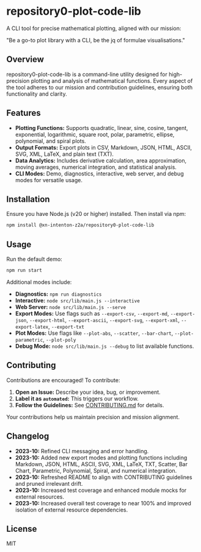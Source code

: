 # repository0-plot-code-lib

A CLI tool for precise mathematical plotting, aligned with our mission:

"Be a go-to plot library with a CLI, be the jq of formulae visualisations."

## Overview

repository0-plot-code-lib is a command-line utility designed for high-precision plotting and analysis of mathematical functions. Every aspect of the tool adheres to our mission and contribution guidelines, ensuring both functionality and clarity.

## Features

- **Plotting Functions:** Supports quadratic, linear, sine, cosine, tangent, exponential, logarithmic, square root, polar, parametric, ellipse, polynomial, and spiral plots.
- **Output Formats:** Export plots in CSV, Markdown, JSON, HTML, ASCII, SVG, XML, LaTeX, and plain text (TXT).
- **Data Analytics:** Includes derivative calculation, area approximation, moving averages, numerical integration, and statistical analysis.
- **CLI Modes:** Demo, diagnostics, interactive, web server, and debug modes for versatile usage.

## Installation

Ensure you have Node.js (v20 or higher) installed. Then install via npm:

```bash
npm install @xn-intenton-z2a/repository0-plot-code-lib
```

## Usage

Run the default demo:

```bash
npm run start
```

Additional modes include:

- **Diagnostics:** `npm run diagnostics`
- **Interactive:** `node src/lib/main.js --interactive`
- **Web Server:** `node src/lib/main.js --serve`
- **Export Modes:** Use flags such as `--export-csv`, `--export-md`, `--export-json`, `--export-html`, `--export-ascii`, `--export-svg`, `--export-xml`, `--export-latex`, `--export-txt`
- **Plot Modes:** Use flags like `--plot-abs`, `--scatter`, `--bar-chart`, `--plot-parametric`, `--plot-poly`
- **Debug Mode:** `node src/lib/main.js --debug` to list available functions.

## Contributing

Contributions are encouraged! To contribute:

1. **Open an Issue:** Describe your idea, bug, or improvement.
2. **Label it as `automated`:** This triggers our workflow.
3. **Follow the Guidelines:** See [CONTRIBUTING.md](./CONTRIBUTING.md) for details.

Your contributions help us maintain precision and mission alignment.

## Changelog

- **2023-10:** Refined CLI messaging and error handling.
- **2023-10:** Added new export modes and plotting functions including Markdown, JSON, HTML, ASCII, SVG, XML, LaTeX, TXT, Scatter, Bar Chart, Parametric, Polynomial, Spiral, and numerical integration.
- **2023-10:** Refreshed README to align with CONTRIBUTING guidelines and pruned irrelevant drift.
- **2023-10:** Increased test coverage and enhanced module mocks for external resources.
- **2023-10:** Increased overall test coverage to near 100% and improved isolation of external resource dependencies.

## License

MIT
